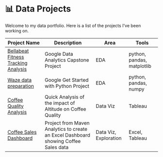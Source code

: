 # 📊 Data Projects

Welcome to my data portfolio. Here is a list of the projects I've been working on.

| Project Name | Description | Area | Tools |
| -------- | ------- | ------- | ------- | 
| [Bellabeat Fitness Tracking Analysis](https://github.com/surbina85/Google-Data-Analytics-Capstone-Bellabeat) | Google Data Analytics Capstone Project | EDA | python, pandas, matplotlib |
| [Waze data preparation](https://github.com/surbina85/Google-ADAC-Python-Project) | Google Get Started with Python Project | EDA | python, pandas, numpy |
| [Coffee Quality Analysis](https://github.com/surbina85/coffee-quality-may-2023) | Quick Analysis of the impact of Altitude on Coffee Quality | Data Viz | Tableau |
| [Coffee Sales Dashboard](https://github.com/surbina85/Coffee-Sales-Dashboard) | Project from Maven Analytics to create an Excel Dashboard showing Coffee Sales data | Data Viz, Exploration | Excel, Tableau |
